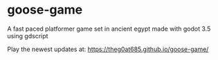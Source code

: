 # goose-game
A fast paced platformer game set in ancient egypt made with godot 3.5 using gdscript

Play the newest updates at: https://theg0at685.github.io/goose-game/
